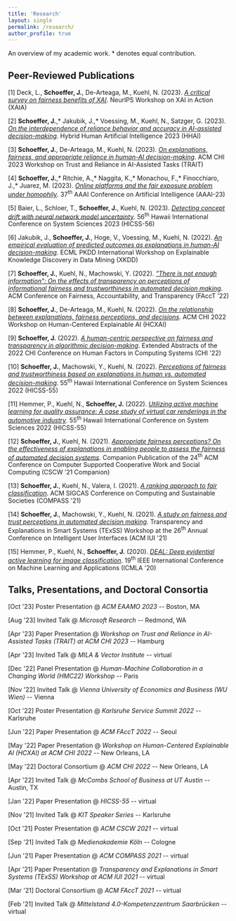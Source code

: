 ```yaml
---
title: 'Research'
layout: single
permalink: /research/
author_profile: true
---
```


An overview of my academic work. \* denotes equal contribution.

## Peer-Reviewed Publications

\[1\] Deck, L., **Schoeffer, J.**, De-Arteaga, M., Kuehl, N. (2023). [*A critical survey on fairness benefits of XAI*](https://arxiv.org/pdf/2310.13007.pdf). NeurIPS Workshop on XAI in Action (XAIA)

\[2\] **Schoeffer, J.**,\* Jakubik, J.,\* Voessing, M., Kuehl, N., Satzger, G. (2023). [*On the interdependence of reliance behavior and accuracy in AI-assisted decision-making*](https://arxiv.org/pdf/2304.08804.pdf). Hybrid Human Artificial Intelligence 2023 (HHAI)

\[3\] **Schoeffer, J.**, De-Arteaga, M., Kuehl, N. (2023). [*On explanations, fairness, and appropriate reliance in human-AI decision-making*](https://arxiv.org/pdf/2209.11812.pdf). ACM CHI 2023 Workshop on Trust and Reliance in AI-Assisted Tasks (TRAIT)

\[4\] **Schoeffer, J.**,\* Ritchie, A.,\* Naggita, K.,\* Monachou, F.,\* Finocchiaro, J.,\* Juarez, M. (2023). [*Online platforms and the fair exposure problem under homophily*](https://arxiv.org/pdf/2202.09727.pdf). 37<sup>th</sup> AAAI Conference on Artificial Intelligence (AAAI-23)

\[5\] Baier, L., Schloer, T., **Schoeffer, J.**, Kuehl, N. (2023). [*Detecting concept drift with neural network model uncertainty*](https://arxiv.org/pdf/2107.01873.pdf). 56<sup>th</sup> Hawaii International Conference on System Sciences 2023 (HICSS-56)

\[6\] Jakubik, J., **Schoeffer, J.**, Hoge, V., Voessing, M., Kuehl, N. (2022). [*An empirical evaluation of predicted outcomes as explanations in human-AI decision-making*](https://arxiv.org/pdf/2208.04181.pdf). ECML PKDD International Workshop on Explainable Knowledge Discovery in Data Mining (XKDD)

\[7\] **Schoeffer, J.**, Kuehl, N., Machowski, Y. (2022). [*"There is not enough information": On the effects of transparency on perceptions of informational fairness and trustworthiness in automated decision making*](https://arxiv.org/pdf/2205.05758.pdf). ACM Conference on Fairness, Accountability, and Transparency (FAccT '22)

\[8\] **Schoeffer, J.**, De-Arteaga, M., Kuehl, N. (2022). [*On the relationship between explanations, fairness perceptions, and decisions*](https://arxiv.org/pdf/2204.13156.pdf). ACM CHI 2022 Workshop on Human-Centered Explainable AI (HCXAI)

\[9\] **Schoeffer, J.** (2022). [*A human-centric perspective on fairness and transparency in algorithmic decision-making*](https://arxiv.org/pdf/2205.00033.pdf). Extended Abstracts of the 2022 CHI Conference on Human Factors in Computing Systems (CHI '22)

\[10\] **Schoeffer, J.**, Machowski, Y., Kuehl, N. (2022). [*Perceptions of fairness and trustworthiness based on explanations in human vs. automated decision-making*](https://arxiv.org/pdf/2109.05792.pdf). 55<sup>th</sup> Hawaii International Conference on System Sciences 2022 (HICSS-55)

\[11\] Hemmer, P., Kuehl, N., **Schoeffer, J.** (2022). [*Utilizing active machine learning for quality assurance: A case study of virtual car renderings in the automotive industry*](https://arxiv.org/pdf/2110.09023.pdf). 55<sup>th</sup> Hawaii International Conference on System Sciences 2022 (HICSS-55)

\[12\] **Schoeffer, J.**, Kuehl, N. (2021). [*Appropriate fairness perceptions? On the effectiveness of explanations in enabling people to assess the fairness of automated decision systems*](https://arxiv.org/pdf/2108.06500.pdf). Companion Publication of the 24<sup>th</sup> ACM Conference on Computer Supported Cooperative Work and Social Computing (CSCW ’21 Companion)

\[13\] **Schoeffer, J.**, Kuehl, N., Valera, I. (2021). [*A ranking approach to fair classification*](https://arxiv.org/pdf/2102.04565.pdf). ACM SIGCAS Conference on Computing and Sustainable Societies (COMPASS '21)

\[14\] **Schoeffer, J.**, Machowski, Y., Kuehl, N. (2021). [*A study on fairness and trust perceptions in automated decision making*](https://arxiv.org/pdf/2103.04757.pdf). Transparency and Explanations in Smart Systems (TExSS) Workshop at the 26<sup>th</sup> Annual Conference on Intelligent User Interfaces (ACM IUI '21)

\[15\] Hemmer, P., Kuehl, N., **Schoeffer, J.** (2020). [*DEAL: Deep evidential active learning for image classification*](https://arxiv.org/pdf/2007.11344.pdf). 19<sup>th</sup> IEEE International Conference on Machine Learning and Applications (ICMLA '20)

## Talks, Presentations, and Doctoral Consortia

\[Oct '23\] Poster Presentation @ *ACM EAAMO 2023* -- Boston, MA

\[Aug '23\] Invited Talk @ *Microsoft Research* -- Redmond, WA

\[Apr '23\] Paper Presentation @ *Workshop on Trust and Reliance in AI-Assisted Tasks (TRAIT) at ACM CHI 2023* -- Hamburg

\[Apr '23\] Invited Talk @ *MILA & Vector Institute* -- virtual

\[Dec '22\] Panel Presentation @ *Human-Machine Collaboration in a Changing World (HMC22) Workshop* -- Paris

\[Nov '22\] Invited Talk @ *Vienna University of Economics and Business (WU Wien)* -- Vienna

\[Oct '22\] Poster Presentation @ *Karlsruhe Service Summit 2022* -- Karlsruhe

\[Jun '22\] Paper Presentation @ *ACM FAccT 2022* -- Seoul

\[May '22\] Paper Presentation @ *Workshop on Human-Centered Explainable AI (HCXAI) at ACM CHI 2022* -- New Orleans, LA

\[May '22\] Doctoral Consortium @ *ACM CHI 2022* -- New Orleans, LA

\[Apr '22\] Invited Talk @ *McCombs School of Business at UT Austin* -- Austin, TX

\[Jan '22\] Paper Presentation @ *HICSS-55* -- virtual

\[Nov '21\] Invited Talk @ *KIT Speaker Series* -- Karlsruhe

\[Oct '21\] Poster Presentation @ *ACM CSCW 2021* -- virtual

\[Sep '21\] Invited Talk @ *Medienakademie Köln* -- Cologne

\[Jun '21\] Paper Presentation @ *ACM COMPASS 2021* -- virtual

\[Apr '21\] Paper Presentation @ *Transparency and Explanations in Smart Systems (TExSS) Workshop at ACM IUI 2021* -- virtual

\[Mar '21\] Doctoral Consortium @ *ACM FAccT 2021* -- virtual

\[Feb '21\] Invited Talk @ *Mittelstand 4.0-Kompetenzzentrum Saarbrücken* -- virtual



